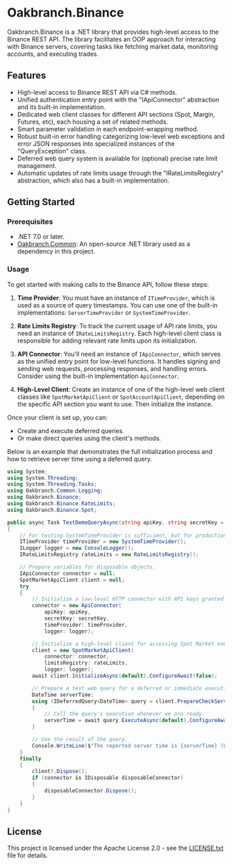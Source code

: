 # Oakbranch.Binance

Oakbranch.Binance is a .NET library that provides high-level access to the Binance REST API. The library facilitates an OOP approach for interacting with Binance servers, covering tasks like fetching market data, monitoring accounts, and executing trades.

## Features

- High-level access to Binance REST API via C# methods.
- Unified authentication entry point with the "IApiConnector" abstraction and its built-in implementation.
- Dedicated web client classes for different API sections (Spot, Margin, Futures, etc), each housing a set of related methods.
- Smart parameter validation in each endpoint-wrapping method.
- Robust built-in error handling categorizing low-level web exceptions and error JSON responses into specialized instances of the "QueryException" class.
- Deferred web query system is available for (optional) precise rate limit management.
- Automatic updates of rate limits usage through the "IRateLimitsRegistry" abstraction, which also has a built-in implementation.

## Getting Started

### Prerequisites

- .NET 7.0 or later.
- [Oakbranch.Common](https://github.com/Neophyte94/Oakbranch.Common): An open-source .NET library used as a dependency in this project.

### Usage

To get started with making calls to the Binance API, follow these steps:

1. **Time Provider**: You must have an instance of `ITimeProvider`, which is used as a source of query timestamps. You can use one of the built-in implementations: `ServerTimeProvider` or `SystemTimeProvider`.

2. **Rate Limits Registry**: To track the current usage of API rate limits, you need an instance of `IRateLimitsRegistry`. Each high-level client class is responsible for adding relevant rate limits upon its initialization.

3. **API Connector**: You'll need an instance of `IApiConnector`, which serves as the unified entry point for low-level functions. It handles signing and sending web requests, processing responses, and handling errors. Consider using the built-in implementation `ApiConnector`.

4. **High-Level Client**: Create an instance of one of the high-level web client classes like `SpotMarketApiClient` or `SpotAccountApiClient`, depending on the specific API section you want to use. Then initialize the instance.

Once your client is set up, you can:
- Create and execute deferred queries.
- Or make direct queries using the client's methods.

Below is an example that demonstrates the full initialization process and how to retrieve server time using a deferred query.

```csharp
using System;
using System.Threading;
using System.Threading.Tasks;
using Oakbranch.Common.Logging;
using Oakbranch.Binance;
using Oakbranch.Binance.RateLimits;
using Oakbranch.Binance.Spot;

public async Task TestDemoQueryAsync(string apiKey, string secretKey = null, CancellationToken ct = default)
{
    // For testing SystemTimeProvider is sufficient, but for production ServerTimeProvider is recommended.
    ITimeProvider timeProvider = new SystemTimeProvider();
    ILogger logger = new ConsoleLogger();
    IRateLimitsRegistry rateLimits = new RateLimitsRegistry();

    // Prepare variables for disposable objects.
    IApiConnector connector = null;
    SpotMarketApiClient client = null;
    try
    {
        // Initialize a low-level HTTP connector with API keys granted by Binance.
        connector = new ApiConnector(
            apiKey: apiKey,
            secretKey: secretKey,
            timeProvider: timeProvider,
            logger: logger);

        // Initialize a high-level client for accessing Spot Market endpoints.
        client = new SpotMarketApiClient(
            connector: connector,
            limitsRegistry: rateLimits,
            logger: logger);
        await client.InitializeAsync(default).ConfigureAwait(false);

        // Prepare a test web query for a deferred or immediate execution.
        DateTime serverTime;
        using (IDeferredQuery<DateTime> query = client.PrepareCheckServerTime())
        {
            // Call the query's execution whenever we are ready.
            serverTime = await query.ExecuteAsync(default).ConfigureAwait(false);
        }

        // Use the result of the query.
        Console.WriteLine($"The reported server time is {serverTime} (UTC).");
    }
    finally
    {
        client?.Dispose();
        if (connector is IDisposable disposableConnector)
        {
            disposableConnector.Dispose();
        }
    }
}
```

## License

This project is licensed under the Apache License 2.0 - see the [LICENSE.txt](LICENSE.txt) file for details.
